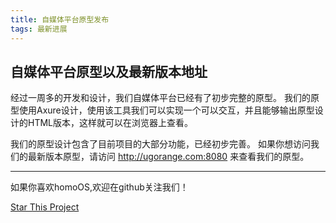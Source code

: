 ```yaml
---
title: 自媒体平台原型发布
tags: 最新进展
---
```


## 自媒体平台原型以及最新版本地址

经过一周多的开发和设计，我们自媒体平台已经有了初步完整的原型。
我们的原型使用Axure设计，使用该工具我们可以实现一个可以交互，并且能够输出原型设计的HTML版本，这样就可以在浏览器上查看。

<!--more-->

我们的原型设计包含了目前项目的大部分功能，已经初步完善。
如果你想访问我们的最新版本原型，请访问 http://ugorange.com:8080 来查看我们的原型。





---
如果你喜欢homoOS,欢迎在github关注我们！

[Star This Project](https://github.com/SelfMediaWriting)